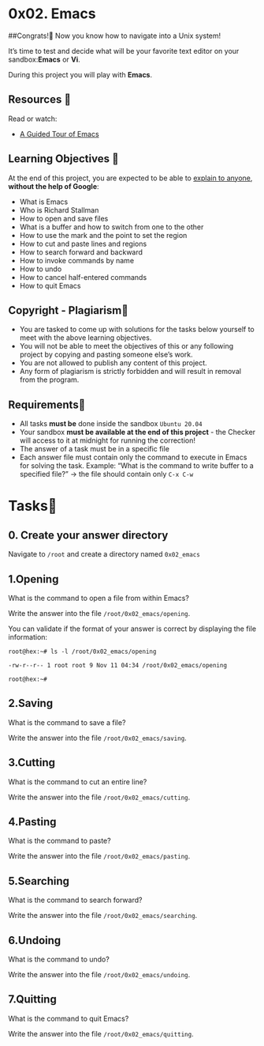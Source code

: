# 0x02. Emacs
##Congrats!:tada:
Now you know how to navigate into a Unix system!

It’s time to test and decide what will be your favorite text editor on your sandbox:**Emacs** or **Vi**.

During this project you will play with **Emacs**.
## Resources :open_book:
Read or watch:
- [A Guided Tour of Emacs](https://www.gnu.org/software/emacs/tour/)

## Learning Objectives :page_with_curl:
At the end of this project, you are expected to be able to [explain to anyone](https://fs.blog/feynman-technique/), **without the help of Google**:
- What is Emacs
- Who is Richard Stallman
- How to open and save files
- What is a buffer and how to switch from one to the other
- How to use the mark and the point to set the region
- How to cut and paste lines and regions
- How to search forward and backward
- How to invoke commands by name
- How to undo
- How to cancel half-entered commands
- How to quit Emacs

## Copyright - Plagiarism:stop_sign:
- You are tasked to come up with solutions for the tasks below yourself to meet with the above learning objectives.
- You will not be able to meet the objectives of this or any following project by copying and pasting someone else’s work.
- You are not allowed to publish any content of this project.
- Any form of plagiarism is strictly forbidden and will result in removal from the program.

## Requirements:bookmark:
- All tasks **must be** done inside the sandbox `Ubuntu 20.04`
- Your sandbox **must be available at the end of this project** - the Checker will access to it at midnight for running the correction!
- The answer of a task must be in a specific file
- Each answer file must contain only the command to execute in Emacs for solving the task. Example: “What is the command to write buffer to a specified file?” -> the file should contain only `C-x C-w`
# Tasks:scroll:
## 0. Create your answer directory
Navigate to `/root` and create a directory named `0x02_emacs`
## 1.Opening
What is the command to open a file from within Emacs?

Write the answer into the file `/root/0x02_emacs/opening`.

You can validate if the format of your answer is correct by displaying the file information:
~~~~
root@hex:~# ls -l /root/0x02_emacs/opening

-rw-r--r-- 1 root root 9 Nov 11 04:34 /root/0x02_emacs/opening

root@hex:~#
~~~~
## 2.Saving
What is the command to save a file?

Write the answer into the file `/root/0x02_emacs/saving`.
## 3.Cutting
What is the command to cut an entire line?

Write the answer into the file `/root/0x02_emacs/cutting`.
## 4.Pasting
What is the command to paste?

Write the answer into the file `/root/0x02_emacs/pasting`.
## 5.Searching
What is the command to search forward?

Write the answer into the file `/root/0x02_emacs/searching`.
## 6.Undoing
What is the command to undo?

Write the answer into the file `/root/0x02_emacs/undoing`.
## 7.Quitting
What is the command to quit Emacs?

Write the answer into the file `/root/0x02_emacs/quitting`.

